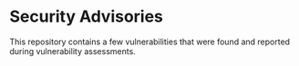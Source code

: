 # Security Advisories

This repository contains a few vulnerabilities that were found and reported during vulnerability assessments.
